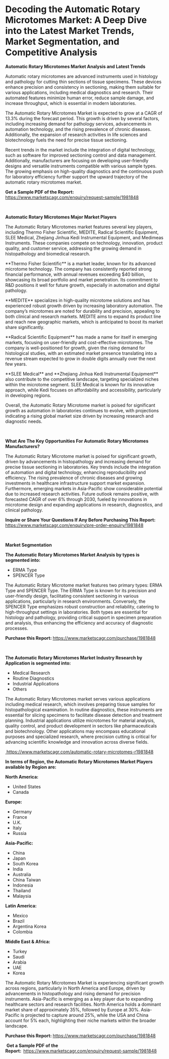 <p><h1>Decoding the Automatic Rotary Microtomes Market: A Deep Dive into the Latest Market Trends, Market Segmentation, and Competitive Analysis</h1></p><p><strong>Automatic Rotary Microtomes Market Analysis and Latest Trends</strong></p>
<p><p>Automatic rotary microtomes are advanced instruments used in histology and pathology for cutting thin sections of tissue specimens. These devices enhance precision and consistency in sectioning, making them suitable for various applications, including medical diagnostics and research. Their automated features minimize human error, reduce sample damage, and increase throughput, which is essential in modern laboratories.</p><p>The Automatic Rotary Microtomes Market is expected to grow at a CAGR of 13.3% during the forecast period. This growth is driven by several factors, including increasing demand for pathology services, advancements in automation technology, and the rising prevalence of chronic diseases. Additionally, the expansion of research activities in life sciences and biotechnology fuels the need for precise tissue sectioning. </p><p>Recent trends in the market include the integration of digital technology, such as software for improved sectioning control and data management. Additionally, manufacturers are focusing on developing user-friendly designs and versatile instruments compatible with various sample types. The growing emphasis on high-quality diagnostics and the continuous push for laboratory efficiency further support the upward trajectory of the automatic rotary microtomes market.</p></p>
<p><strong>Get a Sample PDF of the Report:&nbsp;</strong> <a href="https://www.marketscagr.com/enquiry/request-sample/1981848?utm_campaign=3578&utm_medium=2&utm_source=Github&utm_content=ia&utm_term=12042025&utm_id=automatic-rotary-microtomes">https://www.marketscagr.com/enquiry/request-sample/1981848</a></p>
<p>&nbsp;</p>
<p><strong>Automatic Rotary Microtomes Major Market Players</strong></p>
<p><p>The Automatic Rotary Microtomes market features several key players, including Thermo Fisher Scientific, MEDITE, Radical Scientific Equipment, SLEE Medical, Zhejiang Jinhua Kedi Instrumental Equipment, and Medimeas Instruments. These companies compete on technology, innovation, product quality, and customer service, addressing the growing demand in histopathology and biomedical research.</p><p>**Thermo Fisher Scientific** is a market leader, known for its advanced microtome technology. The company has consistently reported strong financial performance, with annual revenues exceeding $40 billion, showcasing its broad portfolio and market penetration. Its commitment to R&D positions it well for future growth, especially in automation and digital pathology.</p><p>**MEDITE** specializes in high-quality microtome solutions and has experienced robust growth driven by increasing laboratory automation. The company’s microtomes are noted for durability and precision, appealing to both clinical and research markets. MEDITE aims to expand its product line and reach new geographic markets, which is anticipated to boost its market share significantly.</p><p>**Radical Scientific Equipment** has made a name for itself in emerging markets, focusing on user-friendly and cost-effective microtomes. The company is well-positioned for growth, given the rising demand for histological studies, with an estimated market presence translating into a revenue stream expected to grow in double digits annually over the next few years.</p><p>**SLEE Medical** and **Zhejiang Jinhua Kedi Instrumental Equipment** also contribute to the competitive landscape, targeting specialized niches within the microtome segment. SLEE Medical is known for its innovative approach, while Kedi focuses on affordability and accessibility, particularly in developing regions.</p><p>Overall, the Automatic Rotary Microtome market is poised for significant growth as automation in laboratories continues to evolve, with projections indicating a rising global market size driven by increasing research and diagnostic needs.</p></p>
<p>&nbsp;</p>
<p><strong>What Are The Key Opportunities For Automatic Rotary Microtomes Manufacturers?</strong></p>
<p><p>The Automatic Rotary Microtome market is poised for significant growth, driven by advancements in histopathology and increasing demand for precise tissue sectioning in laboratories. Key trends include the integration of automation and digital technology, enhancing reproducibility and efficiency. The rising prevalence of chronic diseases and growing investments in healthcare infrastructure support market expansion. Furthermore, emerging markets in Asia-Pacific show considerable potential due to increased research activities. Future outlook remains positive, with forecasted CAGR of over 6% through 2030, fueled by innovations in microtome design and expanding applications in research, diagnostics, and clinical pathology.</p></p>
<p><strong>Inquire or Share Your Questions If Any Before Purchasing This Report:</strong> <a href="https://www.marketscagr.com/enquiry/pre-order-enquiry/1981848?utm_campaign=3578&utm_medium=2&utm_source=Github&utm_content=ia&utm_term=12042025&utm_id=automatic-rotary-microtomes">https://www.marketscagr.com/enquiry/pre-order-enquiry/1981848</a></p>
<p>&nbsp;</p>
<p><strong>Market Segmentation</strong></p>
<p><strong>The Automatic Rotary Microtomes Market Analysis by types is segmented into:</strong></p>
<p><ul><li>ERMA Type</li><li>SPENCER Type</li></ul></p>
<p><p>The Automatic Rotary Microtome market features two primary types: ERMA Type and SPENCER Type. The ERMA Type is known for its precision and user-friendly design, facilitating consistent sectioning in various applications, particularly in research environments. Conversely, the SPENCER Type emphasizes robust construction and reliability, catering to high-throughput settings in laboratories. Both types are essential for histology and pathology, providing critical support in specimen preparation and analysis, thus enhancing the efficiency and accuracy of diagnostic processes.</p></p>
<p><strong>Purchase this Report:&nbsp;</strong><a href="https://www.marketscagr.com/purchase/1981848?utm_campaign=3578&utm_medium=2&utm_source=Github&utm_content=ia&utm_term=12042025&utm_id=automatic-rotary-microtomes">https://www.marketscagr.com/purchase/1981848</a></p>
<p>&nbsp;</p>
<p><strong>The Automatic Rotary Microtomes Market Industry Research by Application is segmented into:</strong></p>
<p><ul><li>Medical Research</li><li>Routine Diagnostics</li><li>Industrial Applications</li><li>Others</li></ul></p>
<p><p>The Automatic Rotary Microtomes market serves various applications including medical research, which involves preparing tissue samples for histopathological examination. In routine diagnostics, these instruments are essential for slicing specimens to facilitate disease detection and treatment planning. Industrial applications utilize microtomes for material analysis, quality control, and product development in sectors like pharmaceuticals and biotechnology. Other applications may encompass educational purposes and specialized research, where precision cutting is critical for advancing scientific knowledge and innovation across diverse fields.</p></p>
<p><a href="https://www.marketscagr.com/automatic-rotary-microtomes-r1981848?utm_campaign=3578&utm_medium=2&utm_source=Github&utm_content=ia&utm_term=12042025&utm_id=automatic-rotary-microtomes">&nbsp;https://www.marketscagr.com/automatic-rotary-microtomes-r1981848</a></p>
<p><strong>In terms of Region, the Automatic Rotary Microtomes Market Players available by Region are:</strong></p>
<p>
    <p> <strong> North America: </strong>
        <ul>
            <li>United States</li>
            <li>Canada</li>
        </ul>
        </p> 
    <p> <strong> Europe: </strong>
        <ul>
            <li>Germany</li>
            <li>France</li>
            <li>U.K.</li>
            <li>Italy</li>
            <li>Russia</li>
        </ul>
        </p> 
    <p> <strong> Asia-Pacific: </strong>
        <ul>
            <li>China</li>
            <li>Japan</li>
            <li>South Korea</li>
            <li>India</li>
            <li>Australia</li>
            <li>China Taiwan</li>
            <li>Indonesia</li>
            <li>Thailand</li>
            <li>Malaysia</li>
        </ul>
        </p> 
    <p> <strong> Latin America: </strong>
        <ul>
            <li>Mexico</li>
            <li>Brazil</li>
            <li>Argentina Korea</li>
            <li>Colombia</li>
        </ul>
        </p> 
    <p> <strong> Middle East & Africa: </strong>
        <ul>
            <li>Turkey</li>
            <li>Saudi</li>
            <li>Arabia</li>
            <li>UAE</li>
            <li>Korea</li>
        </ul>
    </p>
    </p>
<p><p>The Automatic Rotary Microtomes Market is experiencing significant growth across regions, particularly in North America and Europe, driven by advancements in histopathology and rising demand for precision instruments. Asia-Pacific is emerging as a key player due to expanding healthcare sectors and research facilities. North America holds a dominant market share of approximately 35%, followed by Europe at 30%. Asia-Pacific is projected to capture around 25%, while the USA and China account for 5% each, highlighting their niche markets within the broader landscape.</p></p>
<p><strong>Purchase this Report: </strong><a href="https://www.marketscagr.com/purchase/1981848?utm_campaign=3578&utm_medium=2&utm_source=Github&utm_content=ia&utm_term=12042025&utm_id=automatic-rotary-microtomes">https://www.marketscagr.com/purchase/1981848</a></p>
<p>&nbsp;<strong>Get a Sample PDF of the Report:&nbsp;&nbsp;</strong><a href="https://www.marketscagr.com/enquiry/request-sample/1981848?utm_campaign=3578&utm_medium=2&utm_source=Github&utm_content=ia&utm_term=12042025&utm_id=automatic-rotary-microtomes">https://www.marketscagr.com/enquiry/request-sample/1981848</a></p>
<p><strong></strong></p>
<p><p></p><p></p><p></p></p>